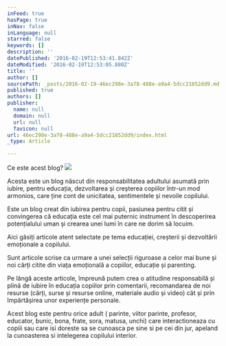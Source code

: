 ```yaml
---
inFeed: true
hasPage: true
inNav: false
inLanguage: null
starred: false
keywords: []
description: ''
datePublished: '2016-02-19T12:53:41.842Z'
dateModified: '2016-02-19T12:53:05.880Z'
title: ''
author: []
sourcePath: _posts/2016-02-19-46ec298e-3a78-488e-a9a4-5dcc21852dd9.md
published: true
authors: []
publisher:
  name: null
  domain: null
  url: null
  favicon: null
url: 46ec298e-3a78-488e-a9a4-5dcc21852dd9/index.html
_type: Article

---
```

Ce este acest blog? ![](https://the-grid-user-content.s3-us-west-2.amazonaws.com/3d9c2914-a7aa-4ddc-973f-1260ff98b6c0.jpg)

Acesta este un blog născut din responsabilitatea adultului asumată prin iubire, pentru educația, dezvoltarea și creșterea copiilor într-un mod armonios, care ține cont de unicitatea, sentimentele și nevoile copilului.

Este un blog creat din iubirea pentru copii, pasiunea pentru citit și convingerea că educația este cel mai puternic  instrument în descoperirea potențialului uman și crearea unei lumi în care ne dorim să locuim.

Aici găsiți articole atent selectate pe tema educației, creșterii și dezvoltării emoționale a copilului.

Sunt articole scrise ca urmare a unei selecții riguroase a celor mai bune și noi cărți citite din viața emoțională a copiilor, educație și parenting.

Pe lângă aceste articole, împreună putem crea o atitudine responsabilă și plină de iubire în educația copiilor prin comentarii, recomandarea  de noi resurse (cărți, surse și resurse online, materiale audio și video) cât și prin împărtășirea unor experiențe personale.

Acest blog este pentru orice adult ( parinte, viitor parinte, profesor, educator, bunic, bona, frate, sora, matusa, unchi) care interactioneaza cu copiii sau care isi doreste sa se cunoasca pe sine si pe cei din jur, apeland la cunoasterea si intelegerea copilului interior.